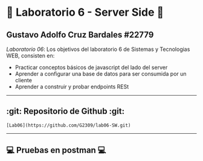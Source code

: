 # :rocket: Laboratorio 6 - Server Side :rocket:
**Gustavo Adolfo Cruz Bardales          #22779**
---
*Laboratorio 06*:  Los objetivos del laboratorio 6 de Sistemas y Tecnologias WEB, consisten en:
- Practicar conceptos básicos de javascript del lado del server
- Aprender a configurar una base de datos para ser consumida por un cliente
- Aprender a construir y probar endpoints RESt
---
## :git: Repositorio de Github :git:
    [Lab06](https://github.com/G2309/lab06-SW.git)
---

## :computer: Pruebas en postman :computer:

